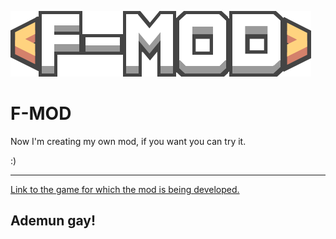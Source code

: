 ![Logo](assets/icon-logo.png)

# F-MOD

Now I'm creating my own mod, if you want you can try it.

:)
***

[ Link to the game for which the mod is being developed. ](https://github.com/Anuken/Mindustry/ "oh no")


## Ademun gay!